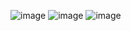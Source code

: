 ![image](https://user-images.githubusercontent.com/82195641/212418435-e0d799de-3073-442f-9da3-a6a8fb505dfc.png)
![image](https://user-images.githubusercontent.com/82195641/212418497-400c2728-7fb4-427c-80be-da27d9fff63d.png)
![image](https://user-images.githubusercontent.com/82195641/212418551-f4314e5b-236b-4b1e-aa67-2b2a7acfe4c9.png)
